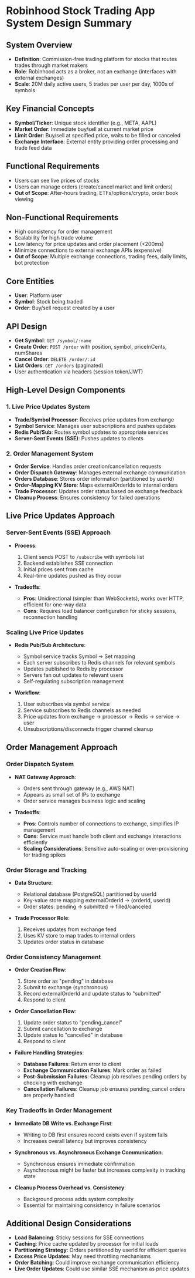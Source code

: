 # Robinhood Stock Trading App System Design Summary

## System Overview
- **Definition**: Commission-free trading platform for stocks that routes trades through market makers
- **Role**: Robinhood acts as a broker, not an exchange (interfaces with external exchanges)
- **Scale**: 20M daily active users, 5 trades per user per day, 1000s of symbols

## Key Financial Concepts
- **Symbol/Ticker**: Unique stock identifier (e.g., META, AAPL)
- **Market Order**: Immediate buy/sell at current market price
- **Limit Order**: Buy/sell at specified price, waits to be filled or canceled
- **Exchange Interface**: External entity providing order processing and trade feed data

## Functional Requirements
- Users can see live prices of stocks
- Users can manage orders (create/cancel market and limit orders)
- **Out of Scope**: After-hours trading, ETFs/options/crypto, order book viewing

## Non-Functional Requirements
- High consistency for order management
- Scalability for high trade volume
- Low latency for price updates and order placement (<200ms)
- Minimize connections to external exchange APIs (expensive)
- **Out of Scope**: Multiple exchange connections, trading fees, daily limits, bot protection

## Core Entities
- **User**: Platform user
- **Symbol**: Stock being traded
- **Order**: Buy/sell request created by a user

## API Design
- **Get Symbol**: `GET /symbol/:name`
- **Create Order**: `POST /order` with position, symbol, priceInCents, numShares
- **Cancel Order**: `DELETE /order/:id`
- **List Orders**: `GET /orders` (paginated)
- User authentication via headers (session token/JWT)

## High-Level Design Components

### 1. Live Price Updates System
- **Trade/Symbol Processor**: Receives price updates from exchange
- **Symbol Service**: Manages user subscriptions and pushes updates
- **Redis Pub/Sub**: Routes symbol updates to appropriate services
- **Server-Sent Events (SSE)**: Pushes updates to clients

### 2. Order Management System
- **Order Service**: Handles order creation/cancellation requests
- **Order Dispatch Gateway**: Manages external exchange communication
- **Orders Database**: Stores order information (partitioned by userId)
- **Order-Mapping KV Store**: Maps externalOrderIds to internal orders
- **Trade Processor**: Updates order status based on exchange feedback
- **Cleanup Process**: Ensures consistency for failed operations

## Live Price Updates Approach

### Server-Sent Events (SSE) Approach
- **Process**:
  1. Client sends POST to `/subscribe` with symbols list
  2. Backend establishes SSE connection
  3. Initial prices sent from cache
  4. Real-time updates pushed as they occur

- **Tradeoffs**:
  - **Pros**: Unidirectional (simpler than WebSockets), works over HTTP, efficient for one-way data
  - **Cons**: Requires load balancer configuration for sticky sessions, reconnection handling

### Scaling Live Price Updates
- **Redis Pub/Sub Architecture**:
  - Symbol service tracks Symbol → Set<userId> mapping
  - Each server subscribes to Redis channels for relevant symbols
  - Updates published to Redis by processor
  - Servers fan out updates to relevant users
  - Self-regulating subscription management

- **Workflow**:
  1. User subscribes via symbol service
  2. Service subscribes to Redis channels as needed
  3. Price updates from exchange → processor → Redis → service → user
  4. Unsubscriptions/disconnects trigger channel cleanup

## Order Management Approach

### Order Dispatch System
- **NAT Gateway Approach**:
  - Orders sent through gateway (e.g., AWS NAT)
  - Appears as small set of IPs to exchange
  - Order service manages business logic and scaling

- **Tradeoffs**:
  - **Pros**: Controls number of connections to exchange, simplifies IP management
  - **Cons**: Service must handle both client and exchange interactions efficiently
  - **Scaling Considerations**: Sensitive auto-scaling or over-provisioning for trading spikes

### Order Storage and Tracking
- **Data Structure**:
  - Relational database (PostgreSQL) partitioned by userId
  - Key-value store mapping externalOrderId → (orderId, userId)
  - Order states: pending → submitted → filled/canceled

- **Trade Processor Role**:
  1. Receives updates from exchange feed
  2. Uses KV store to map trades to internal orders
  3. Updates order status in database

### Order Consistency Management
- **Order Creation Flow**:
  1. Store order as "pending" in database
  2. Submit to exchange (synchronous)
  3. Record externalOrderId and update status to "submitted"
  4. Respond to client

- **Order Cancellation Flow**:
  1. Update order status to "pending_cancel"
  2. Submit cancellation to exchange
  3. Update status to "cancelled" in database
  4. Respond to client

- **Failure Handling Strategies**:
  - **Database Failures**: Return error to client
  - **Exchange Communication Failures**: Mark order as failed
  - **Post-Submission Failures**: Cleanup job resolves pending orders by checking with exchange
  - **Cancellation Failures**: Cleanup job ensures pending_cancel orders are properly handled

### Key Tradeoffs in Order Management
- **Immediate DB Write vs. Exchange First**:
  - Writing to DB first ensures record exists even if system fails
  - Increases overall latency but improves consistency

- **Synchronous vs. Asynchronous Exchange Communication**:
  - Synchronous ensures immediate confirmation
  - Asynchronous might be faster but increases complexity in tracking state

- **Cleanup Process Overhead vs. Consistency**:
  - Background process adds system complexity
  - Essential for maintaining consistency in failure scenarios

## Additional Design Considerations
- **Load Balancing**: Sticky sessions for SSE connections
- **Caching**: Price cache updated by processor for initial loads
- **Partitioning Strategy**: Orders partitioned by userId for efficient queries
- **Excess Price Updates**: May need throttling mechanisms
- **Order Batching**: Could improve exchange communication efficiency
- **Live Order Updates**: Could use similar SSE mechanism as price updates
